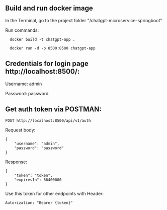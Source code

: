## Build and run docker image

In the Terminal, go to the project folder "/chatgpt-microservice-springboot"

Run commands:

```
  docker build -t chatgpt-app .
```

```
  docker run -d -p 8500:8500 chatgpt-app
```


## Credentials for login page http://localhost:8500/:

Username: admin

Password: password

## Get auth token via POSTMAN:
```
POST http://localhost:8500/api/v1/auth
```

Request body:
```
{
    "username": "admin",
    "password": "password"
}
```

Response:
```
{
    "token": "token",
    "expiresIn": 86400000
}
```

Use this token for other endpoints with Header:
```
Autorization: "Bearer {token}"
```